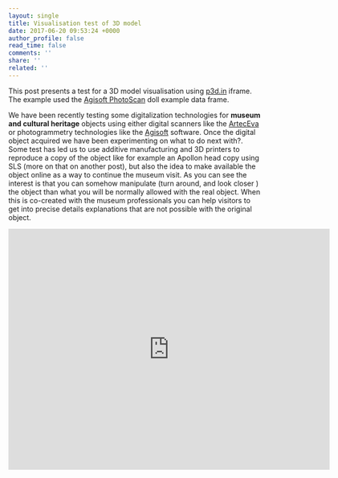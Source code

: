 ```yaml
---
layout: single
title: Visualisation test of 3D model
date: 2017-06-20 09:53:24 +0000
author_profile: false
read_time: false
comments: ''
share: ''
related: ''
---
```

<!-- This post presents a research test. header:
image: /assets/images/header.jpg -->

This post presents a test for a 3D model visualisation using [p3d.in](https://p3d.in) iframe. The example used the [Agisoft PhotoScan](http://www.agisoft.com/) doll example data frame.

We have been recently testing some digitalization technologies for **museum and cultural heritage** objects using either digital scanners like the [ArtecEva](https://www.artec3d.com/portable-3d-scanners/artec-eva "Artec") or photogrammetry technologies like the [Agisoft](http://www.agisoft.com/) software. Once the digital object acquired we have been experimenting on what to do next with?. Some test has led us to use additive manufacturing and 3D printers to reproduce a copy of the object like for example an Apollon head copy using SLS (more on that on another post), but also the idea to make available the object online as a way to continue the museum visit. As you can see the interest is that you can somehow manipulate (turn around, and look closer ) the object than what you will be normally allowed with the real object. When this is co-created with the museum professionals you can help visitors to get into precise details explanations that are not possible with the original object.

<iframe allowfullscreen webkitallowfullscreen width="640" height="480" frameborder="0" seamless src="https://p3d.in/e/tyN1p"></iframe>